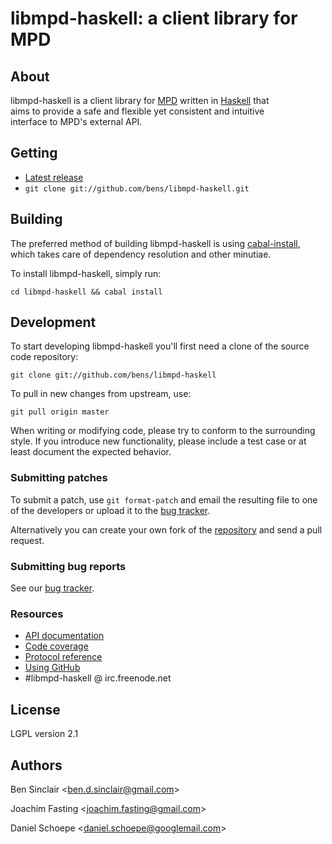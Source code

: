 # libmpd-haskell: a client library for MPD

## About

libmpd-haskell is a client library for [MPD] written in [Haskell] that <br />
aims to provide a safe and flexible yet consistent and intuitive <br />
interface to MPD's external API.

[MPD]: http://www.musicpd.org
[Haskell]: http://www.haskell.org

## Getting
* [Latest release]
* `git clone git://github.com/bens/libmpd-haskell.git`

[Latest release]: http://hackage.haskell.org/package/libmpd
[GIT repository]: git://github.com/bens/libmpd-haskell.git

## Building
The preferred method of building libmpd-haskell is using [cabal-install], which
takes care of dependency resolution and other minutiae.

To install libmpd-haskell, simply run:

`cd libmpd-haskell && cabal install`

[cabal-install]: http://hackage.haskell.org/package/cabal-install

## Development

To start developing libmpd-haskell you'll first need a clone of the
source code repository:

`git clone git://github.com/bens/libmpd-haskell`

To pull in new changes from upstream, use:

`git pull origin master`

When writing or modifying code, please try to conform to the
surrounding style. If you introduce new functionality, please include
a test case or at least document the expected behavior.

### Submitting patches
To submit a patch, use `git format-patch` and email the resulting
file to one of the developers or upload it to the [bug tracker].

Alternatively you can create your own fork of the [repository]
and send a pull request.

### Submitting bug reports
See our [bug tracker].

### Resources
* [API documentation]
* [Code coverage]
* [Protocol reference]
* [Using GitHub]
* \#libmpd-haskell @ irc.freenode.net

[bug tracker]: http://trac.haskell.org/libmpd/
[GitHub]: http://www.github.com
[repository]: http://www.github.com/bens/libmpd-haskell
[API documentation]: http://projects.haskell.org/libmpd/doc/
[Code coverage]: http://projects.haskell.org/libmpd/coverage/hpc_index.html
[Protocol reference]: http://www.musicpd.org/doc/protocol/
[Using GitHub]: http://help.github.com

## License
LGPL version 2.1

## Authors
Ben Sinclair \<ben.d.sinclair@gmail.com\>

Joachim Fasting \<joachim.fasting@gmail.com\>

Daniel Schoepe \<daniel.schoepe@googlemail.com\>
